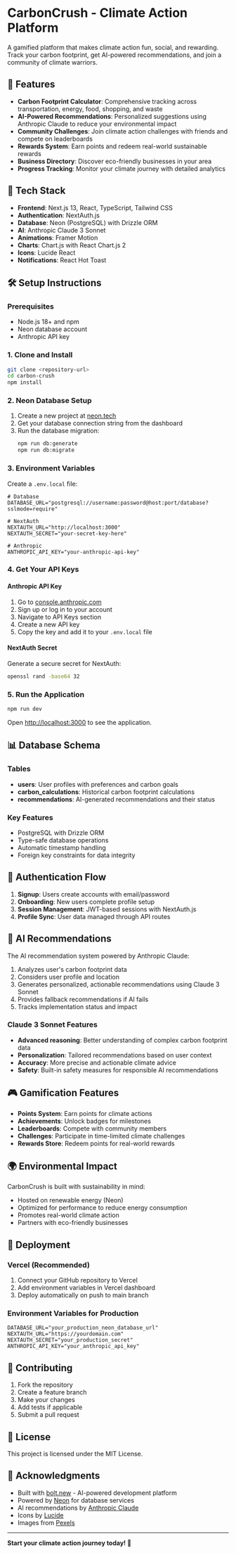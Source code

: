# CarbonCrush - Climate Action Platform

A gamified platform that makes climate action fun, social, and rewarding. Track your carbon footprint, get AI-powered recommendations, and join a community of climate warriors.

## 🌱 Features

- **Carbon Footprint Calculator**: Comprehensive tracking across transportation, energy, food, shopping, and waste
- **AI-Powered Recommendations**: Personalized suggestions using Anthropic Claude to reduce your environmental impact
- **Community Challenges**: Join climate action challenges with friends and compete on leaderboards
- **Rewards System**: Earn points and redeem real-world sustainable rewards
- **Business Directory**: Discover eco-friendly businesses in your area
- **Progress Tracking**: Monitor your climate journey with detailed analytics

## 🚀 Tech Stack

- **Frontend**: Next.js 13, React, TypeScript, Tailwind CSS
- **Authentication**: NextAuth.js
- **Database**: Neon (PostgreSQL) with Drizzle ORM
- **AI**: Anthropic Claude 3 Sonnet
- **Animations**: Framer Motion
- **Charts**: Chart.js with React Chart.js 2
- **Icons**: Lucide React
- **Notifications**: React Hot Toast

## 🛠️ Setup Instructions

### Prerequisites

- Node.js 18+ and npm
- Neon database account
- Anthropic API key

### 1. Clone and Install

```bash
git clone <repository-url>
cd carbon-crush
npm install
```

### 2. Neon Database Setup

1. Create a new project at [neon.tech](https://neon.tech)
2. Get your database connection string from the dashboard
3. Run the database migration:
   ```bash
   npm run db:generate
   npm run db:migrate
   ```

### 3. Environment Variables

Create a `.env.local` file:

```env
# Database
DATABASE_URL="postgresql://username:password@host:port/database?sslmode=require"

# NextAuth
NEXTAUTH_URL="http://localhost:3000"
NEXTAUTH_SECRET="your-secret-key-here"

# Anthropic
ANTHROPIC_API_KEY="your-anthropic-api-key"
```

### 4. Get Your API Keys

#### Anthropic API Key
1. Go to [console.anthropic.com](https://console.anthropic.com)
2. Sign up or log in to your account
3. Navigate to API Keys section
4. Create a new API key
5. Copy the key and add it to your `.env.local` file

#### NextAuth Secret
Generate a secure secret for NextAuth:
```bash
openssl rand -base64 32
```

### 5. Run the Application

```bash
npm run dev
```

Open [http://localhost:3000](http://localhost:3000) to see the application.

## 📊 Database Schema

### Tables

- **users**: User profiles with preferences and carbon goals
- **carbon_calculations**: Historical carbon footprint calculations
- **recommendations**: AI-generated recommendations and their status

### Key Features

- PostgreSQL with Drizzle ORM
- Type-safe database operations
- Automatic timestamp handling
- Foreign key constraints for data integrity

## 🔐 Authentication Flow

1. **Signup**: Users create accounts with email/password
2. **Onboarding**: New users complete profile setup
3. **Session Management**: JWT-based sessions with NextAuth.js
4. **Profile Sync**: User data managed through API routes

## 🤖 AI Recommendations

The AI recommendation system powered by Anthropic Claude:

1. Analyzes user's carbon footprint data
2. Considers user profile and location
3. Generates personalized, actionable recommendations using Claude 3 Sonnet
4. Provides fallback recommendations if AI fails
5. Tracks implementation status and impact

### Claude 3 Sonnet Features
- **Advanced reasoning**: Better understanding of complex carbon footprint data
- **Personalization**: Tailored recommendations based on user context
- **Accuracy**: More precise and actionable climate advice
- **Safety**: Built-in safety measures for responsible AI recommendations

## 🎮 Gamification Features

- **Points System**: Earn points for climate actions
- **Achievements**: Unlock badges for milestones
- **Leaderboards**: Compete with community members
- **Challenges**: Participate in time-limited climate challenges
- **Rewards Store**: Redeem points for real-world rewards

## 🌍 Environmental Impact

CarbonCrush is built with sustainability in mind:

- Hosted on renewable energy (Neon)
- Optimized for performance to reduce energy consumption
- Promotes real-world climate action
- Partners with eco-friendly businesses

## 🚀 Deployment

### Vercel (Recommended)

1. Connect your GitHub repository to Vercel
2. Add environment variables in Vercel dashboard
3. Deploy automatically on push to main branch

### Environment Variables for Production

```env
DATABASE_URL="your_production_neon_database_url"
NEXTAUTH_URL="https://yourdomain.com"
NEXTAUTH_SECRET="your_production_secret"
ANTHROPIC_API_KEY="your_anthropic_api_key"
```

## 🤝 Contributing

1. Fork the repository
2. Create a feature branch
3. Make your changes
4. Add tests if applicable
5. Submit a pull request

## 📝 License

This project is licensed under the MIT License.

## 🙏 Acknowledgments

- Built with [bolt.new](https://bolt.new) - AI-powered development platform
- Powered by [Neon](https://neon.tech) for database services
- AI recommendations by [Anthropic Claude](https://anthropic.com)
- Icons by [Lucide](https://lucide.dev)
- Images from [Pexels](https://pexels.com)

---

**Start your climate action journey today! 🌱**